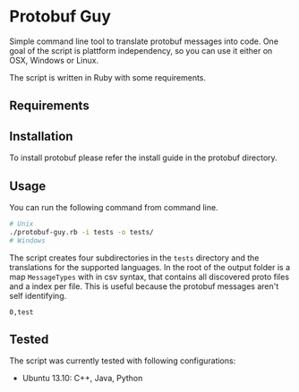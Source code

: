 Protobuf Guy
============

Simple command line tool to translate protobuf messages into code. One goal of the script is plattform independency, so you can use it either on OSX, Windows or Linux. 

The script is written in Ruby with some requirements.

## Requirements


 
## Installation

To install protobuf please refer the install guide in the protobuf directory.

## Usage

You can run the following command from command line.

```BASH
# Unix
./protobuf-guy.rb -i tests -o tests/
# Windows
```

The script creates four subdirectories in the `tests` directory and the translations for the supported languages. In the root of the output folder is a map `MessageTypes` with in csv syntax, that contains all discovered proto files and a index per file. This is useful because the protobuf messages aren't self identifying.

```CSV
0,test
```

## Tested

The script was currently tested with following configurations:

 * Ubuntu 13.10: C++, Java, Python
